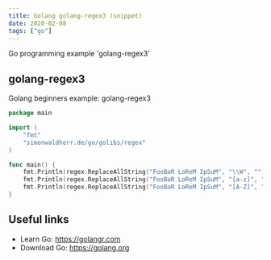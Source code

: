 ```yaml
---
title: Golang golang-regex3 (snippet)
date: 2020-02-08
tags: ["go"]
---
```

Go programming example 'golang-regex3'


## golang-regex3

Golang beginners example: golang-regex3

```go
package main

import (
	"fmt"
	"simonwaldherr.de/go/golibs/regex"
)

func main() {
	fmt.Println(regex.ReplaceAllString("FooBaR LoReM IpSuM", "\\W", ""))
	fmt.Println(regex.ReplaceAllString("FooBaR LoReM IpSuM", "[a-z]", ""))
	fmt.Println(regex.ReplaceAllString("FooBaR LoReM IpSuM", "[A-Z]", ""))
}

```

## Useful links

- Learn Go: https://golangr.com
- Download Go: https://golang.org
